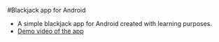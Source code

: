 #Blackjack app for Android
- A simple blackjack app for Android created with learning purposes.
- [Demo video of the app](https://www.youtube.com/watch?v=ByziEkzUDFo)
